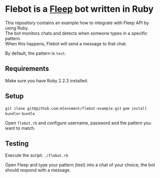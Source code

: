 # Flebot is a [Fleep](https://fleep.io) bot written in Ruby
This repository contains an example how to integrate with Fleep API by using Ruby.  
The bot monitors chats and detects when someone types in a specific pattern.  
When this happens, Flebot will send a message to that chat.

By default, the pattern is `test`.

## Requirements
Make sure you have Ruby 2.2.3 installed.

## Setup
`git clone git@github.com:mlensment/flebot-example.git`
`gem install bundler`
`bundle`

Open `flebot.rb` and configure username, password and the pattern you want to match.

## Testing
Execute the script:
`./flebot.rb`

Open Fleep and type your pattern (test) into a chat of your choice, the bot should respond with a message.

